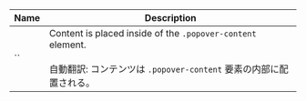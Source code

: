 
| Name | Description |
| --- | --- |
| `` | Content is placed inside of the `.popover-content` element.<br /><br />自動翻訳: コンテンツは `.popover-content` 要素の内部に配置される。 |

